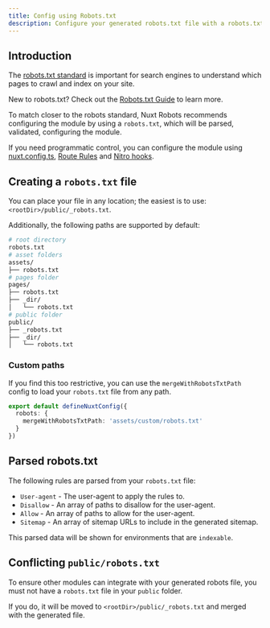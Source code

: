 ```yaml
---
title: Config using Robots.txt
description: Configure your generated robots.txt file with a robots.txt file.
---
```


## Introduction

The [robots.txt standard](https://developers.google.com/search/docs/crawling-indexing/robots/create-robots-txt) is important for search engines
to understand which pages to crawl and index on your site.

New to robots.txt? Check out the [Robots.txt Guide](/learn/controlling-crawlers/robots-txt) to learn more.

To match closer to the robots standard, Nuxt Robots recommends configuring the module by using a `robots.txt`, which will be parsed, validated, configuring the module.

If you need programmatic control, you can configure the module using [nuxt.config.ts](/docs/robots/guides/nuxt-config),
[Route Rules](/docs/robots/guides/route-rules) and [Nitro hooks](/docs/robots/nitro-api/nitro-hooks).

## Creating a `robots.txt` file

You can place your file in any location; the easiest is to use: `<rootDir>/public/_robots.txt`.

Additionally, the following paths are supported by default:

```bash [Example File Structure]
# root directory
robots.txt
# asset folders
assets/
├── robots.txt
# pages folder
pages/
├── robots.txt
├── _dir/
│   └── robots.txt
# public folder
public/
├── _robots.txt
├── _dir/
│   └── robots.txt
```

### Custom paths

If you find this too restrictive,
you can use the `mergeWithRobotsTxtPath` config to load your `robots.txt` file from any path.

```ts
export default defineNuxtConfig({
  robots: {
    mergeWithRobotsTxtPath: 'assets/custom/robots.txt'
  }
})
```

## Parsed robots.txt

The following rules are parsed from your `robots.txt` file:

- `User-agent` - The user-agent to apply the rules to.
- `Disallow` - An array of paths to disallow for the user-agent.
- `Allow` - An array of paths to allow for the user-agent.
- `Sitemap` - An array of sitemap URLs to include in the generated sitemap.

This parsed data will be shown for environments that are `indexable`.

## Conflicting `public/robots.txt`

To ensure other modules can integrate with your generated robots file, you must not have a `robots.txt` file in your `public` folder.

If you do, it will be moved to `<rootDir>/public/_robots.txt` and merged with the generated file.
